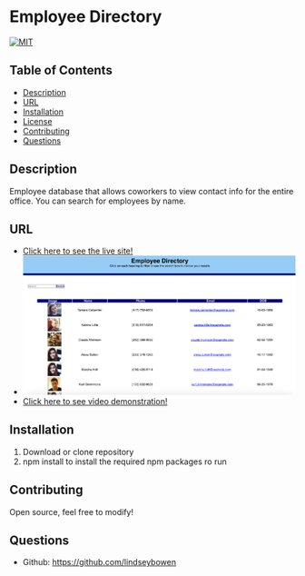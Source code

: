 # Employee Directory
[![MIT](https://img.shields.io/badge/License-MIT-yellow.svg)](https://opensource.org/licenses/MIT)
## Table of Contents
* [Description](#description)
* [URL](#url)
* [Installation](#installation)
* [License](#license)
* [Contributing](#contributing)
* [Questions](#questions)

## Description 
Employee database that allows coworkers to view contact info for the entire office. You can search for employees by name.

## URL
* [Click here to see the live site!](https://lindseybowen.github.io/Employee-Directory/)
* ![Screenshot Deployed Website](Employee.png)
* [Click here to see video demonstration!](https://drive.google.com/file/d/1wCAE0NEbxVITdkElvnfBx_ZUcsOeOgYC/view?usp=sharing)
## Installation
1. Download or clone repository 
2. npm install to install the required npm packages ro run

## Contributing
Open source, feel free to modify!

## Questions
* Github: https://github.com/lindseybowen
